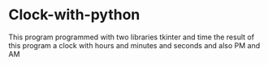 # Clock-with-python
This program programmed with two libraries tkinter and time the result of this program a clock with hours and minutes and seconds and also PM and AM

